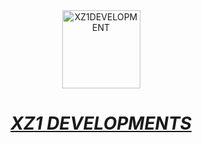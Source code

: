 <div align="center"><a href="https://discord.gg/7em4tX5k"><img weight = "125px", height = "125px", alt="XZ1DEVELOPMENT" src="https://media.discordapp.net/attachments/1287770939852849193/1308409997486456832/XLogo4Yellow.png?ex=673dd744&is=673c85c4&hm=0dfb398b181708123531d71b224bb23b51a23d3ffe4b780e3fcfc33c8af0c2cd&=&format=webp&quality=lossless&width=640&height=640"></div><div align="center"><h1><i>XZ1 DEVELOPMENTS</i></h1></div>
